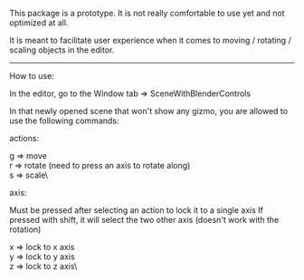 This package is a prototype. It is not really comfortable to use yet and not optimized at all.

It is meant to facilitate user experience when it comes to moving / rotating / scaling objects in the editor.


--------------------
How to use:

In the editor, go to the Window tab => SceneWithBlenderControls

In that newly opened scene that won't show any gizmo, you are allowed to use the following commands:

actions:

g => move\
r => rotate (need to press an axis to rotate along)\
s => scale\


axis:

Must be pressed after selecting an action to lock it to a single axis
If pressed with shift, it will select the two other axis (doesn't work with the rotation)

x => lock to x axis\
y => lock to y axis\
z => lock to z axis\